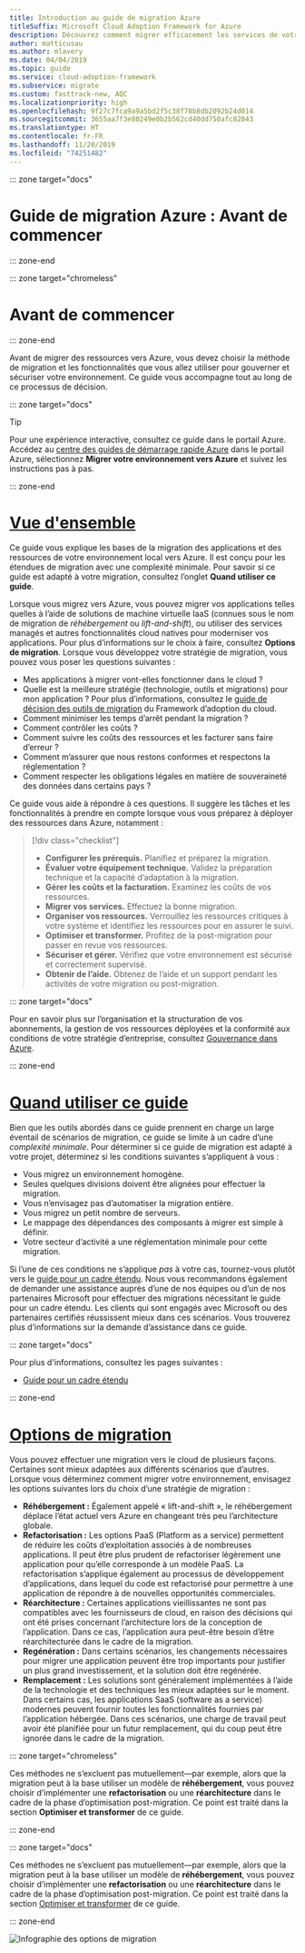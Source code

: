 ```yaml
---
title: Introduction au guide de migration Azure
titleSuffix: Microsoft Cloud Adoption Framework for Azure
description: Découvrez comment migrer efficacement les services de votre organisation vers Azure en suivant des instructions pas à pas.
author: matticusau
ms.author: mlavery
ms.date: 04/04/2019
ms.topic: guide
ms.service: cloud-adoption-framework
ms.subservice: migrate
ms.custom: fasttrack-new, AQC
ms.localizationpriority: high
ms.openlocfilehash: 9f27c7fca9a9a5bd2f5c38f78b8db2092b24d014
ms.sourcegitcommit: 3655aa7f3e80249e0b2b562cd40dd750afc82043
ms.translationtype: HT
ms.contentlocale: fr-FR
ms.lasthandoff: 11/20/2019
ms.locfileid: "74251482"
---
```

::: zone target="docs"

# <a name="azure-migration-guide-before-you-start"></a>Guide de migration Azure : Avant de commencer

::: zone-end

::: zone target="chromeless"

# <a name="before-you-start"></a>Avant de commencer

::: zone-end

Avant de migrer des ressources vers Azure, vous devez choisir la méthode de migration et les fonctionnalités que vous allez utiliser pour gouverner et sécuriser votre environnement. Ce guide vous accompagne tout au long de ce processus de décision.

::: zone target="docs"

> [!TIP]
> Pour une expérience interactive, consultez ce guide dans le portail Azure. Accédez au [centre des guides de démarrage rapide Azure](https://portal.azure.com/?feature.quickstart=true#blade/Microsoft_Azure_Resources/QuickstartCenterBlade) dans le portail Azure, sélectionnez **Migrer votre environnement vers Azure** et suivez les instructions pas à pas.

::: zone-end

# <a name="overviewtaboverview"></a>[Vue d'ensemble](#tab/Overview)

Ce guide vous explique les bases de la migration des applications et des ressources de votre environnement local vers Azure. Il est conçu pour les étendues de migration avec une complexité minimale. Pour savoir si ce guide est adapté à votre migration, consultez l’onglet **Quand utiliser ce guide**.

Lorsque vous migrez vers Azure, vous pouvez migrer vos applications telles quelles à l’aide de solutions de machine virtuelle IaaS (connues sous le nom de migration de _réhébergement_ ou _lift-and-shift_), ou utiliser des services managés et autres fonctionnalités cloud natives pour moderniser vos applications. Pour plus d’informations sur le choix à faire, consultez **Options de migration**. Lorsque vous développez votre stratégie de migration, vous pouvez vous poser les questions suivantes :

- Mes applications à migrer vont-elles fonctionner dans le cloud ?
- Quelle est la meilleure stratégie (technologie, outils et migrations) pour mon application ? Pour plus d’informations, consultez le [guide de décision des outils de migration](../../decision-guides/migrate-decision-guide/index.md) du Framework d’adoption du cloud.
- Comment minimiser les temps d’arrêt pendant la migration ?
- Comment contrôler les coûts ?
- Comment suivre les coûts des ressources et les facturer sans faire d’erreur ?
- Comment m’assurer que nous restons conformes et respectons la réglementation ?
- Comment respecter les obligations légales en matière de souveraineté des données dans certains pays ?

Ce guide vous aide à répondre à ces questions. Il suggère les tâches et les fonctionnalités à prendre en compte lorsque vous vous préparez à déployer des ressources dans Azure, notamment :

> [!div class="checklist"]
>
> - **Configurer les prérequis.** Planifiez et préparez la migration.
> - **Évaluer votre équipement technique.** Validez la préparation technique et la capacité d’adaptation à la migration.
> - **Gérer les coûts et la facturation.** Examinez les coûts de vos ressources.
> - **Migrer vos services.** Effectuez la bonne migration.
> - **Organiser vos ressources.** Verrouillez les ressources critiques à votre système et identifiez les ressources pour en assurer le suivi.
> - **Optimiser et transformer.** Profitez de la post-migration pour passer en revue vos ressources.
> - **Sécuriser et gérer.** Vérifiez que votre environnement est sécurisé et correctement supervisé.
> - **Obtenir de l’aide.** Obtenez de l’aide et un support pendant les activités de votre migration ou post-migration.

::: zone target="docs"

Pour en savoir plus sur l’organisation et la structuration de vos abonnements, la gestion de vos ressources déployées et la conformité aux conditions de votre stratégie d’entreprise, consultez [Gouvernance dans Azure](https://docs.microsoft.com/azure/security/governance-in-azure).

::: zone-end

# <a name="when-to-use-this-guidetabwhentousethisguide"></a>[Quand utiliser ce guide](#tab/WhenToUseThisGuide)

Bien que les outils abordés dans ce guide prennent en charge un large éventail de scénarios de migration, ce guide se limite à un cadre d’une _complexité minimale_. Pour déterminer si ce guide de migration est adapté à votre projet, déterminez si les conditions suivantes s’appliquent à vous :

- Vous migrez un environnement homogène.
- Seules quelques divisions doivent être alignées pour effectuer la migration.
- Vous n’envisagez pas d’automatiser la migration entière.
- Vous migrez un petit nombre de serveurs.
- Le mappage des dépendances des composants à migrer est simple à définir.
- Votre secteur d’activité a une réglementation minimale pour cette migration.

Si l’une de ces conditions ne s’applique _pas_ à votre cas, tournez-vous plutôt vers le [guide pour un cadre étendu](../expanded-scope/index.md). Nous vous recommandons également de demander une assistance auprès d’une de nos équipes ou d’un de nos partenaires Microsoft pour effectuer des migrations nécessitant le guide pour un cadre étendu. Les clients qui sont engagés avec Microsoft ou des partenaires certifiés réussissent mieux dans ces scénarios. Vous trouverez plus d’informations sur la demande d’assistance dans ce guide.

<!-- markdownlint-enable MD033 -->

::: zone target="docs"

Pour plus d'informations, consultez les pages suivantes :

- [Guide pour un cadre étendu](../expanded-scope/index.md)

::: zone-end

# <a name="migration-optionstabmigrationoptions"></a>[Options de migration](#tab/MigrationOptions)

Vous pouvez effectuer une migration vers le cloud de plusieurs façons. Certaines sont mieux adaptées aux différents scénarios que d’autres. Lorsque vous déterminez comment migrer votre environnement, envisagez les options suivantes lors du choix d’une stratégie de migration :

- **Réhébergement :** Également appelé « lift-and-shift », le réhébergement déplace l’état actuel vers Azure en changeant très peu l’architecture globale.
- **Refactorisation :** Les options PaaS (Platform as a service) permettent de réduire les coûts d’exploitation associés à de nombreuses applications. Il peut être plus prudent de refactoriser légèrement une application pour qu’elle corresponde à un modèle PaaS. La refactorisation s’applique également au processus de développement d’applications, dans lequel du code est refactorisé pour permettre à une application de répondre à de nouvelles opportunités commerciales.
- **Réarchitecture :** Certaines applications vieillissantes ne sont pas compatibles avec les fournisseurs de cloud, en raison des décisions qui ont été prises concernant l’architecture lors de la conception de l’application. Dans ce cas, l’application aura peut-être besoin d’être réarchitecturée dans le cadre de la migration.
- **Regénération :** Dans certains scénarios, les changements nécessaires pour migrer une application peuvent être trop importants pour justifier un plus grand investissement, et la solution doit être regénérée.
- **Remplacement :** Les solutions sont généralement implémentées à l’aide de la technologie et des techniques les mieux adaptées sur le moment. Dans certains cas, les applications SaaS (software as a service) modernes peuvent fournir toutes les fonctionnalités fournies par l’application hébergée. Dans ces scénarios, une charge de travail peut avoir été planifiée pour un futur remplacement, qui du coup peut être ignorée dans le cadre de la migration.

::: zone target="chromeless"

Ces méthodes ne s’excluent pas mutuellement&mdash;par exemple, alors que la migration peut à la base utiliser un modèle de **réhébergement**, vous pouvez choisir d’implémenter une **refactorisation** ou une **réarchitecture** dans le cadre de la phase d’optimisation post-migration. Ce point est traité dans la section **Optimiser et transformer** de ce guide.

::: zone-end

::: zone target="docs"

Ces méthodes ne s’excluent pas mutuellement&mdash;par exemple, alors que la migration peut à la base utiliser un modèle de **réhébergement**, vous pouvez choisir d’implémenter une **refactorisation** ou une **réarchitecture** dans le cadre de la phase d’optimisation post-migration. Ce point est traité dans la section [Optimiser et transformer](./optimize-and-transform.md) de ce guide.

::: zone-end

![Infographie des options de migration](../../_images/migrate/migration-options.png)
